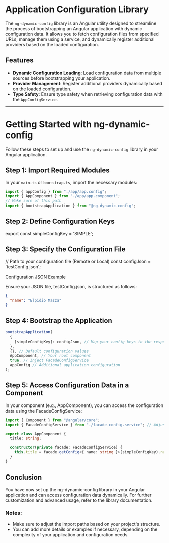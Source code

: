 # Application Configuration Library

The `ng-dynamic-config` library is an Angular utility designed to streamline the process of bootstrapping an Angular application with dynamic configuration data. It allows you to fetch configuration files from specified URLs, manage them using a service, and dynamically register additional providers based on the loaded configuration.

## Features

- **Dynamic Configuration Loading**: Load configuration data from multiple sources before bootstrapping your application.
- **Provider Management**: Register additional providers dynamically based on the loaded configuration.
- **Type Safety**: Ensure type safety when retrieving configuration data with the `AppConfigService`.

---

# Getting Started with ng-dynamic-config

Follow these steps to set up and use the `ng-dynamic-config` library in your Angular application.

## Step 1: Import Required Modules

In your `main.ts` or `bootstrap.ts`, import the necessary modules:

```typescript
import { appConfig } from "./app/app.config";
import { AppComponent } from "./app/app.component";
// Make sure of this path
import { bootstrapApplication } from "@ng-dynamic-config";
```

## Step 2: Define Configuration Keys

export const simpleConfigKey = 'SIMPLE';

## Step 3: Specify the Configuration File

// Path to your configuration file (Remote or Local)
const configJson = 'testConfig.json';

Configuration JSON Example

Ensure your JSON file, testConfig.json, is structured as follows:

```json
{
  "name": "Elpidio Mazza"
}
```

## Step 4: Bootstrap the Application

```ts
bootstrapApplication(
  {
    [simpleConfigKey]: configJson, // Map your config keys to the respective JSON file
  },
  {}, // Default configuration values
  AppComponent, // Your root component
  true, // Inject FacadeConfigService
  appConfig // Additional application configuration
);
```

## Step 5: Access Configuration Data in a Component

In your component (e.g., AppComponent), you can access the configuration data using the FacadeConfigService:

```ts
import { Component } from "@angular/core";
import { FacadeConfigService } from "./facade-config.service"; // Adjust the import path

export class AppComponent {
  title: string;

  constructor(private facade: FacadeConfigService) {
    this.title = facade.getConfig<{ name: string }>(simpleConfigKey).name; // Access the name from your configuration
  }
}
```

## Conclusion

You have now set up the ng-dynamic-config library in your Angular application and can access configuration data dynamically. For further customization and advanced usage, refer to the library documentation.

### Notes:

- Make sure to adjust the import paths based on your project's structure.
- You can add more details or examples if necessary, depending on the complexity of your application and configuration needs.

